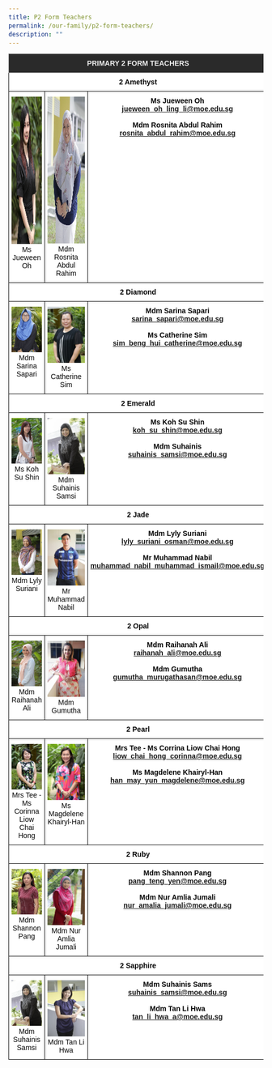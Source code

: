```yaml
---
title: P2 Form Teachers
permalink: /our-family/p2-form-teachers/
description: ""
---
```

<style type="text/css">
.tg  {border-collapse:collapse;border-spacing:0;}
.tg td{border-color:black;border-style:solid;border-width:1px;font-family:Arial, sans-serif;font-size:14px;
  overflow:hidden;padding:10px 5px;word-break:normal;}
.tg th{border-color:black;border-style:solid;border-width:1px;font-family:Arial, sans-serif;font-size:14px;
  font-weight:normal;overflow:hidden;padding:10px 5px;word-break:normal;}
.tg .tg-8zvm{background-color:#2A2A2A;border-color:inherit;color:#EEE;font-weight:bold;text-align:center;vertical-align:middle}
.tg .tg-qn16{background-color:#FFF;color:#050505;font-weight:bold;text-align:center;vertical-align:top}
.tg .tg-v9jf{background-color:#FFF;color:#050505;text-align:center;vertical-align:top}
</style>
<table class="tg">
<thead>
  <tr>
    <th class="tg-8zvm" colspan="3"><span style="color:#EEE;background-color:#2A2A2A">PRIMARY 2 FORM TEACHERS</span></th>
  </tr>
</thead>
<tbody>
  <tr>
    <td class="tg-qn16" colspan="3"><strong> 2 Amethyst</strong></td>
  </tr>
  <tr>
    <td class="tg-v9jf"><img src="/images/Ms Oh Ling Li Jueween.jpeg" alt="Ms Oh Ling Li Jueween.jpeg" width="196" height="291">Ms Jueween Oh<br></td>
    <td class="tg-v9jf"><img src="/images/Ms Rosnita Abdul Rahim.jpeg" alt="Ms Rosnita Abdul Rahim.JPEG" width="195" height="290">Mdm Rosnita Abdul Rahim</td>
    <td class="tg-qn16"><strong> Ms Jueween Oh</strong><br><a href="mailto:jueween_oh_ling_li@moe.edu.sg">jueween_oh_ling_li@moe.edu.sg</a><br><br><strong>Mdm Rosnita Abdul Rahim</strong><br><a href="mailto:rosnita_abdul_rahim@moe.edu.sg">rosnita_abdul_rahim@moe.edu.sg</a></td>
  </tr>
  <tr>
    <td class="tg-qn16" colspan="3"><strong>2 Diamond</strong></td>
  </tr>
  <tr>
    <td class="tg-v9jf"><img src="/images/Mdm Sarina Sapari.jpeg" alt="Mdm Sarina Sapari.jpeg" width="196">Mdm Sarina Sapari</td>
    <td class="tg-v9jf"><img src="/images/Ms Sim Beng Hui Catherine.jpeg" alt="Ms Sim Beng Hui Catherine.JPEG" width="195">Ms Catherine Sim<br></td>
    <td class="tg-qn16"> <strong>Mdm Sarina Sapari</strong><br><a href="mailto:sarina_sapari@moe.edu.sg">sarina_sapari@moe.edu.sg</a><br><br><strong>Ms Catherine Sim</strong><br><a href="mailto:sim_beng_hui_catherine@moe.edu.sg">sim_beng_hui_catherine@moe.edu.sg</a></td>
  </tr>
  <tr>
    <td class="tg-qn16" colspan="3"><strong> 2 Emerald </strong></td>
  </tr>
  <tr>
    <td class="tg-v9jf"><img src="/images/Ms Koh Su Shin.jpeg" alt="Ms Koh Su Shin.jpeg" width="196">Ms Koh Su Shin</td>
    <td class="tg-v9jf"><img src="/images/Mdm Suhainis Samsi.jpeg" alt="Mdm Suhainis Samsi.JPEG" width="195">Mdm Suhainis Samsi </td>
    <td class="tg-qn16"><strong>Ms Koh Su Shin</strong><br><a href="mailto:koh_su_shin@moe.edu.sg">koh_su_shin@moe.edu.sg</a><br><br><strong>Mdm Suhainis</strong><br><a href="mailto:suhainis_samsi@moe.edu.sg">suhainis_samsi@moe.edu.sg</a></td>
  </tr>
  <tr>
    <td class="tg-qn16" colspan="3"> <strong> 2 Jade </strong>  </td>
  </tr>
  <tr>
    <td class="tg-v9jf"><img src="/images/Mdm%20Lyly%20Suriani.jpg" alt="Mdm Lyly Suriani.JPG" width="196">Mdm Lyly Suriani<br></td>
    <td class="tg-v9jf"><img src="images/nabil.jpg" alt="nabil.jpg" width="195">Mr Muhammad Nabil </td>
    <td class="tg-qn16"><strong>Mdm Lyly Suriani</strong><br><a href="mailto:lyly_suriani_osman@moe.edu.sg">lyly_suriani_osman@moe.edu.sg</a><br><br><strong>Mr Muhammad Nabil</strong><br><a href="mailto:muhammad_nabil_muhammad_ismail@moe.edu.sg">muhammad_nabil_muhammad_ismail@moe.edu.sg</a> </td>
  </tr>
  <tr>
    <td class="tg-qn16" colspan="3">  <strong> 2 Opal </strong> </td>
  </tr>
  <tr>
    <td class="tg-v9jf"><img src="/images/Mdm%20Raihanah%20Ali.jpg" alt="Mdm Raihanah Ali.JPG" width="196">Mdm Raihanah Ali</td>
    <td class="tg-v9jf"><img src="images/gumutha.jpg" alt="gumutha.jpg" width="195">Mdm Gumutha </td>
    <td class="tg-qn16"><strong>Mdm Raihanah Ali</strong><br><a href="mailto:raihanah_ali@moe.edu.sg">raihanah_ali@moe.edu.sg</a><br><br><strong>Mdm Gumutha</strong><br><a href="mailto:gumutha_murugathasan@moe.edu.sg ">gumutha_murugathasan@moe.edu.sg </a></td>
  </tr>
  <tr>
    <td class="tg-qn16" colspan="3"> <strong>  2 Pearl </strong> </td>
  </tr>
  <tr>
    <td class="tg-v9jf"><img src="/images/Ms%20Liow%20Chai%20Hong%20Corinna%20.jpg" alt="Ms Liow Chai Hong Corinna .JPG" width="196">Mrs Tee - Ms Corinna Liow Chai Hong</td>
    <td class="tg-v9jf"><img src="/images/Mrs%20Magdelene%20Khairyl-Han.jpg" alt="Mrs Magdelene Khairyl-Han.JPG" width="195">Ms Magdelene Khairyl-Han</td>
    <td class="tg-qn16"><strong>Mrs Tee - Ms Corrina Liow Chai Hong</strong><br><a href="mailto:liow_chai_hong_corinna@moe.edu.sg">liow_chai_hong_corinna@moe.edu.sg</a> <br><br><strong>Ms Magdelene Khairyl-Han</strong><br><a href="mailto:han_may_yun_magdelene@moe.edu.sg">han_may_yun_magdelene@moe.edu.sg</a></td>
  </tr>
  <tr>
    <td class="tg-qn16" colspan="3"> <strong>  2 Ruby </strong> </td>
  </tr>
  <tr>
    <td class="tg-v9jf"><img src="/images/Mdm%20Shannon%20Pang.jpg" alt="Mdm Shannon Pang.JPG" width="196">Mdm Shannon Pang </td>
    <td class="tg-v9jf"><img src="/images/Mdm%20Nur%20Amlia%20Jumali.jpg" alt="Mdm Nur Amlia Jumali.JPG" width="195">Mdm Nur Amlia Jumali </td>
    <td class="tg-qn16"><strong>Mdm Shannon Pang</strong><br><a href="mailto:pang_teng_yen@moe.edu.sg">pang_teng_yen@moe.edu.sg</a><br><br><strong>Mdm Nur Amlia Jumali</strong><br><a href="mailto:nur_amalia_jumali@moe.edu.sg">nur_amalia_jumali@moe.edu.sg</a> </td>
  </tr>
  <tr>
    <td class="tg-qn16" colspan="3">  <strong> 2 Sapphire </strong> </td>
  </tr>
  <tr>
    <td class="tg-v9jf"><img src="/images/Mdm%20Suhainis%20Samsi.jpg" alt="Mdm Suhainis Samsi.JPG" width="196">Mdm Suhainis Samsi</td>
    <td class="tg-v9jf"><img src="/images/Ms%20Tan%20Li%20Hwa.jpg" alt="Ms Tan Li Hwa.jpg" width="195">Mdm Tan Li Hwa</td>
    <td class="tg-qn16"><strong>Mdm Suhainis Sams</strong><br><a href="mailto:suhainis_samsi@moe.edu.sg">suhainis_samsi@moe.edu.sg</a><br><br><strong>Mdm Tan Li Hwa</strong><br><a href="mailto:tan_li_hwa_a@moe.edu.sg">tan_li_hwa_a@moe.edu.sg</a></td>
  </tr>
</tbody>
</table>